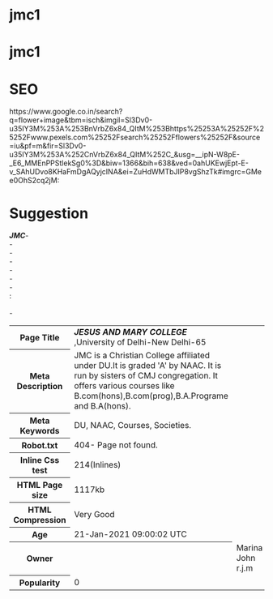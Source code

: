# jmc1
# jmc1
# SEO
<html>
<body>
<backgroundimage>https://www.google.co.in/search?q=flower+image&tbm=isch&imgil=Sl3Dv0-u35IY3M%253A%253BnVrbZ6x84_QItM%253Bhttps%25253A%25252F%25252Fwww.pexels.com%25252Fsearch%25252Fflowers%25252F&source=iu&pf=m&fir=Sl3Dv0-u35IY3M%253A%252CnVrbZ6x84_QItM%252C_&usg=__ipN-W8pE-_E6_MMEnPPStlekSg0%3D&biw=1366&bih=638&ved=0ahUKEwjEpt-E-v_SAhUDvo8KHaFmDgAQyjcINA&ei=ZuHdWMTbJIP8vgShzTk#imgrc=GMee0OhS2cq2jM:</backgroundimage>
<h1>Suggestion</h1>
<table>
<b><i>JMC</i></b>
<tr>
<th><b>Page Title</b></th>-<td><b><i>JESUS AND MARY COLLEGE</i></b> ,University of Delhi-New Delhi-65</td><br>
</tr>
<tr>
<th><b>Meta Description</b></th> - <td>JMC is a Christian College affiliated under DU.It is graded 'A' by NAAC. It is run by sisters of CMJ congregation. It offers various courses like B.com(hons),B.com(prog),B.A.Programe and B.A(hons).</td><br>
</tr>
<tr>
<th><b>Meta Keywords</b></th> -<td> DU, NAAC, Courses, Societies.</td><br>
</tr>
<tr>
<th><b>Robot.txt</b></th> -<td> 404- Page not found.</td><br>
</tr>
<tr>
<th><b>Inline Css test</b></th> - <td>214(Inlines)</td><br>
</tr>
<tr>
<th><b>HTML Page size</b></th> -<td> 1117kb</td><br>
</tr>
<tr><th><b>HTML Compression</b></th> -<td> Very Good</td><br>
</tr>
<tr>
<th><b>Age</b></th> :<td>21-Jan-2021 09:00:02 UTC</td><br>
</tr>
<tr>
<th><b>Owner</b><th><td>Marina John r.j.m</td><br>
</tr>
<tr>
<th><b>Popularity</b></th>-<td>0</td><br>
</tr>
</table>
</body>
</html>
